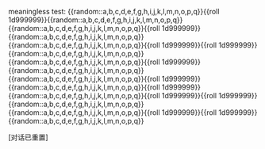 meaningless test: {{random::a,b,c,d,e,f,g,h,i,j,k,l,m,n,o,p,q}}{{roll 1d999999}}{{random::a,b,c,d,e,f,g,h,i,j,k,l,m,n,o,p,q}}{{random::a,b,c,d,e,f,g,h,i,j,k,l,m,n,o,p,q}}{{roll 1d999999}}{{random::a,b,c,d,e,f,g,h,i,j,k,l,m,n,o,p,q}}{{random::a,b,c,d,e,f,g,h,i,j,k,l,m,n,o,p,q}}{{roll 1d999999}}{{roll 1d999999}}{{random::a,b,c,d,e,f,g,h,i,j,k,l,m,n,o,p,q}}{{random::a,b,c,d,e,f,g,h,i,j,k,l,m,n,o,p,q}}{{roll 1d999999}}{{random::a,b,c,d,e,f,g,h,i,j,k,l,m,n,o,p,q}}{{random::a,b,c,d,e,f,g,h,i,j,k,l,m,n,o,p,q}}{{roll 1d999999}}{{random::a,b,c,d,e,f,g,h,i,j,k,l,m,n,o,p,q}}{{roll 1d999999}}{{random::a,b,c,d,e,f,g,h,i,j,k,l,m,n,o,p,q}}{{roll 1d999999}}{{roll 1d999999}}{{random::a,b,c,d,e,f,g,h,i,j,k,l,m,n,o,p,q}}{{random::a,b,c,d,e,f,g,h,i,j,k,l,m,n,o,p,q}}{{roll 1d999999}}{{roll 1d999999}}{{random::a,b,c,d,e,f,g,h,i,j,k,l,m,n,o,p,q}}

[对话已重置]